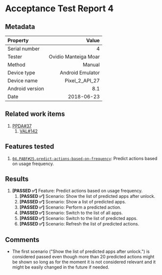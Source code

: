 # Acceptance Test Report 4

## Metadata

| Property | Value |
|:--|--:|
| Serial number | 4 |
| Tester | Ovidio Manteiga Moar |
| Method | Manual |
| Device type | Android Emulator |
| Device name | Pixel_2_API_27 |
| Android version | 8.1 |
| Date | 2018-06-23 |

## Related work items

1. [PPDA#37](https://lateaint.visualstudio.com/HorusSense/_workitems/edit/37)
    1. [VAL#142](https://lateaint.visualstudio.com/HorusSense/_workitems/edit/142)

## Features tested

1. [`04.PABF#25.predict-actions-based-on-frequency`](../../../AcceptanceTests): Predict actions based on usage frequency.

## Results

1. **[PASSED ✅]** Feature: Predict actions based on usage frequency.
    1. **[PASSED ✅]** Scenario: Show the list of predicted apps after unlock.
    2. **[PASSED ✅]** Scenario: Show a list of predicted apps.
    3. **[PASSED ✅]** Scenario: Perform a predicted action.
    4. **[PASSED ✅]** Scenario: Switch to the list of all apps.
    5. **[PASSED ✅]** Scenario: Switch to the list of predicted apps.
    6. **[PASSED ✅]** Scenario: Refresh the list of predicted actions.
    
## Comments

- The first scenario ("Show the list of predicted apps after unlock.") is considered passed even though more than 20 predicted actions might be shown so long as for the moment it is not considered relevant and it might be easily changed in the future if needed.
